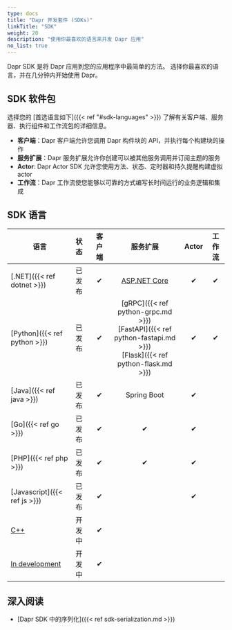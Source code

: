 ```yaml
---
type: docs
title: "Dapr 开发套件 (SDKs)"
linkTitle: "SDK"
weight: 20
description: "使用你最喜欢的语言来开发 Dapr 应用"
no_list: true
---
```


Dapr SDK 是将 Dapr 应用到您的应用程序中最简单的方法。 选择你最喜欢的语言，并在几分钟内开始使用 Dapr。

## SDK 软件包

选择您的 [首选语言如下]({{< ref "#sdk-languages" >}}) 了解有关客户端、服务器、执行组件和工作流包的详细信息。

- **客户端**：Dapr 客户端允许您调用 Dapr 构件块的 API，并执行每个构建块的操作
- **服务扩展**：Dapr 服务扩展允许你创建可以被其他服务调用并订阅主题的服务
- **Actor**: Dapr Actor SDK 允许您使用方法、状态、定时器和持久提醒构建虚拟 actor
- **工作流**：Dapr 工作流使您能够以可靠的方式编写长时间运行的业务逻辑和集成

## SDK 语言

| 语言                                                 | 状态  | 客户端 |                                                                  服务扩展                                                                   | Actor | 工作流 |
| -------------------------------------------------- |:--- |:---:|:---------------------------------------------------------------------------------------------------------------------------------------:|:-----:|:---:|
| [.NET]({{< ref dotnet >}})                         | 已发布 |  ✔  |                           [ASP.NET Core](https://github.com/dapr/dotnet-sdk/tree/master/examples/AspNetCore)                            |   ✔   |  ✔  |
| [Python]({{< ref python >}})                       | 已发布 |  ✔  | [gRPC]({{< ref python-grpc.md >}}) <br />[FastAPI]({{< ref python-fastapi.md >}})<br />[Flask]({{< ref python-flask.md >}}) |   ✔   |  ✔  |
| [Java]({{< ref java >}})                           | 已发布 |  ✔  |                                                               Spring Boot                                                               |   ✔   |     |
| [Go]({{< ref go >}})                               | 已发布 |  ✔  |                                                                    ✔                                                                    |   ✔   |     |
| [PHP]({{< ref php >}})                             | 已发布 |  ✔  |                                                                    ✔                                                                    |   ✔   |     |
| [Javascript]({{< ref js >}})                       | 已发布 |  ✔  |                                                                                                                                         |   ✔   |     |
| [C++](https://github.com/dapr/cpp-sdk)             | 开发中 |  ✔  |                                                                                                                                         |       |     |
| [In development](https://github.com/dapr/rust-sdk) | 开发中 |  ✔  |                                                                                                                                         |       |     |

## 深入阅读

- [Dapr SDK 中的序列化]({{< ref sdk-serialization.md >}})
